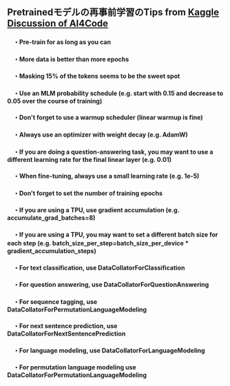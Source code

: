 ## Pretrainedモデルの再事前学習のTips from [Kaggle Discussion of AI4Code](https://www.kaggle.com/competitions/AI4Code/discussion/335294)

#### 　・Pre-train for as long as you can
#### 　・More data is better than more epochs
#### 　・Masking 15% of the tokens seems to be the sweet spot
#### 　・Use an MLM probability schedule (e.g. start with 0.15 and decrease to 0.05 over the course of training)
#### 　・Don't forget to use a warmup scheduler (linear warmup is fine)
#### 　・Always use an optimizer with weight decay (e.g. AdamW)
#### 　・If you are doing a question-answering task, you may want to use a different learning rate for the final linear layer (e.g. 0.01)
#### 　・When fine-tuning, always use a small learning rate (e.g. 1e-5)
#### 　・Don't forget to set the number of training epochs
#### 　・If you are using a TPU, use gradient accumulation (e.g. accumulate_grad_batches=8)
#### 　・If you are using a TPU, you may want to set a different batch size for each step (e.g. batch_size_per_step=batch_size_per_device *　gradient_accumulation_steps)
#### 　・For text classification, use DataCollatorForClassification
#### 　・For question answering, use DataCollatorForQuestionAnswering
#### 　・For sequence tagging, use DataCollatorForPermutationLanguageModeling
#### 　・For next sentence prediction, use DataCollatorForNextSentencePrediction
#### 　・For language modeling, use DataCollatorForLanguageModeling
#### 　・For permutation language modeling use DataCollatorForPermutationLanguageModeling
